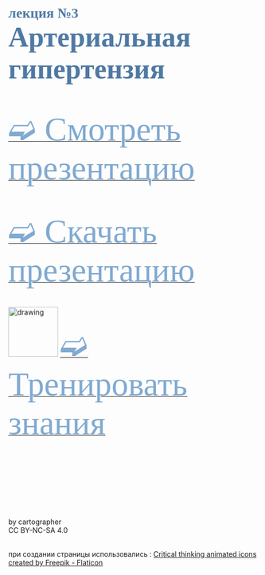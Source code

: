 # <span style="color: #507AA3; font-family: Corbel Light;">лекция №3 </span><br><span style="color: #507AA3; font-family: Corbel Light; font-size: 200%">Артериальная гипертензия</span>
<br/>

[<span style="color: #81AAD1; font-family: Corbel Light;font-size:7vw">➫ Смотреть презентацию</span>](3_BP-1.md)
<br/>
<br/>
<br/>

[<span style="color: #81AAD1; font-family: Corbel Light;font-size: 7vw">➫ Скачать презентацию</span>](3_BP-2.md)
<br/>
<br/>
<br/>
<img src="./critical-thinking.gif" alt="drawing" width="100"/>
[<span style="color: #81AAD1; font-family: Corbel Light;font-size: 7vw">➫ Тренировать знания</span>](3_BP-3.md) 
<br/>
<br/>
<br/>
<br/>
<br/>
<br/>
<br/>
<br/>
<br/>







<footer>           
by cartographer<br/> 
CC BY-NC-SA 4.0<br/><br/>

при создании страницы использовались :
<a href="https://www.flaticon.com/free-animated-icons/critical-thinking" title="critical thinking animated icons">Critical thinking animated icons created by Freepik - Flaticon</a>
</footer>




